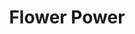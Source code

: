 ---
layout: gamepage
lang: "it"
title: "Flower Power"
description: "Short project description."
cover_image: "/assets/FlowerPower/flowerpower_cover.png"
background_image: "/assets/FlowerPower/flowerpower_background.jpg"
background_color: "#615aed"

gallery:
  - "/assets/FlowerPower/1.jpg"

lang_links:
  it: "/it/projects/flowerpower.html"
  en: "/en/projects/flowerpower.html"
---